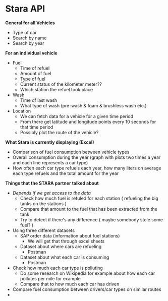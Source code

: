 # Stara API 

**General for all Vehicles**

- Type of car
- Search by name
- Search by year



**For an individual vehicle**

- Fuel
  - Time of refuel
  - Amount of fuel
  - Type of fuel
  - Current status of the kilometer meter??
  - Which station the refuel took place
- Wash
  - Time of last wash
  - What type of wash  (pre-wash & foam & brushless wash etc.)
- Location
  - We can fetch data for a vehicle for a given time period
  - From there get latitude and longitude points every 10 seconds for that time period
  - Possibly plot the route of the vehicle?



**What Stara is currently displaying (Excel)**

- Comparison of fuel consumption between vehicle types
- Overall consumption during the year (graph with plots two times a year and each line represents a car type)
- How often each car type refuels each year, how many liters on average each type refuels and the total amount for the year



**Things that the STARA partner talked about**

- *Depends if we get access to the data*
  - Check how much fuel is refuled for each station ( refueling the big tanks on the stations )
  - Compare that amount to the fuel that has been extracted from the tank
  - Try to detect if there's any difference ( maybe somebody stole some fuel? )
- Using three different datasets
  - SAP order data (information about fuel stations)
    - We will get that through excel sheets
  - Dataset about where cars are refueling
    - Postman
  - Dataset about what each car is consuming
    - Postman
- Check how much each car type is polluting
  - Do some research on Wikipedia for example about how each car pollutes per mile for example
  - Compare that to how much each car has driven
- Compare fuel consumption between drivers/car types on similar routes
- ​